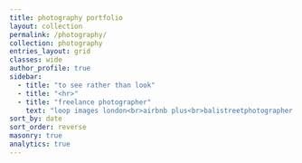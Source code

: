 ```yaml
---
title: photography portfolio
layout: collection
permalink: /photography/
collection: photography
entries_layout: grid
classes: wide
author_profile: true
sidebar:
  - title: "to see rather than look"
  - title: "<hr>"
  - title: "freelance photographer"
    text: "loop images london<br>airbnb plus<br>balistreetphotographer.com"
sort_by: date
sort_order: reverse
masonry: true
analytics: true
---
```

